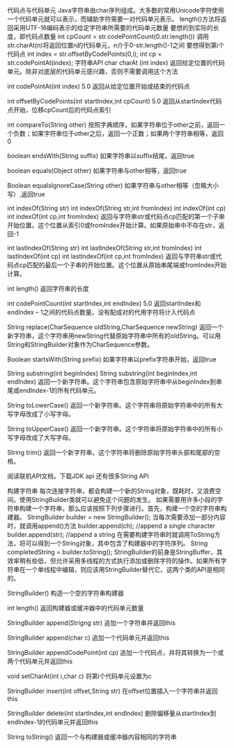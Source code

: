代码点与代码单元
Java字符串由char序列组成。大多数的常用Unicode字符使用一个代码单元就可以表示，而辅助字符需要一对代码单元表示。
length()方法将返回采用UTF-16编码表示的给定字符串所需要的代码单元数量
要想的到实际的长度，即代码点数量
int cpCount = str.codePointCount(0.str.length())
调用str.charAt(n)将返回位置n的代码单元，n介于0-str.length()-1之间
要想得到第i个代码点
int index = str.offsetByCodePoints(0,i);
int cp = str.codePointAt(index);
字符串API
char charAt (int index)
返回给定位置的代码单元。除非对底层的代码单元感兴趣，否则不需要调用这个方法

int codePointAt(int index) 5.0
返回从给定位置开始或结束的代码点

int offsetByCodePoints(int startIndex,int cpCount) 5.0
返回从startIndex代码点开始，位移cpCount后的代码点索引

int compareTo(String other)
按照字典顺序，如果字符串位于other之前，返回一个负数；如果字符串位于other之后，返回一个正数；如果两个字符串相等，返回0

boolean endsWith(String suffix)
如果字符串以suffix结尾，返回true

boolean equals(Object other)
如果字符串与other相等，返回true

Boolean equalsIgnoreCase(String other)
如果字符串与other相等（忽略大小写）,返回true

int indexOf(String str)
int indexOf(String str,int fromIndex)
int indexOf(int cp)
int indexOf(int cp,int fromIndex)
返回与字符串str或代码点cp匹配的第一个子串开始位置。这个位置从索引0或fromIndex开始计算。如果原始串中不存在str，返回-1

int lastIndexOf(String str)
int lastIndexOf(String str,int fromIndex)
int lastIndexOf(int cp)
int lastIndexOf(int cp,int fromIndex)
返回与字符串str或代码点cp匹配的最后一个子串的开始位置。这个位置从原始串尾端或fromIndex开始计算。

int length()
返回字符串的长度

int codePointCount(int startIndex,int endIndex) 5.0
返回startIndex和endIndex – 1之间的代码点数量。没有配成对的代用字符将计入代码点

String replace(CharSequence oldString,CharSequence newString)
返回一个新字符串，这个字符串用newString代替原始字符串中所有的oldString。可以用String和StringBuilder对象作为CharSequence参数。

Boolean startsWith(String prefix)
如果字符串以prefix字符串开始，返回true

String substring(int beginIndex)
String substring(int beginIndex,int endIndex)
返回一个新字符串。这个字符串包含原始字符串中从beginIndex到串尾或endIndex-1的所有代码单元。

String toLowerCase()
返回一个新字符串。这个字符串将原始字符串中的所有大写字母改成了小写字母。

String toUpperCase()
返回一个新字符串。这个字符串将原始字符串中的所有小写字母改成了大写字母。

String trim()
返回一个新字符串。这个字符串将删除原始字符串头部和尾部的空格。

阅读联机API文档，下载JDK api 还有很多String API

构建字符串
	每次连接字符串，都会构建一个新的String对象，既耗时，又浪费空间。使用StringBuilder类就可以避免这个问题的发生。
	如果需要用许多小段的字符串构建一个字符串，那么应该按照下列步骤进行。首先，构建一个空的字符串构建器。
	StringBuilder builder = new StringBuilder();
	当每次需要添加一部分内容时，就调用append()方法
	builder.append(ch);  //append a single character
	builder.append(str);  //append a string
	在需要构建字符串时就调用ToString方法，将可以得到一个String对象，其中包含了构建器中的字符序列。
	String completedString = builder.toString();
	StringBuilder的前身是StringBuffer，其效率稍有些低，但允许采用多线程的方式执行添加或删除字符的操作。如果所有字符串在一个单线程中编辑，则应该用StringBuilder替代它。这两个类的API是相同的。

StringBuilder()
构造一个空的字符串构建器

int length()
返回构建器或缓冲器中的代码单元数量

StringBuilder append(Strigng str)
追加一个字符串并返回this

StringBuilder append(char c)
追加一个代码单元并返回this

StringBuilder appendCodePoint(int cp)
追加一个代码点，并将其转换为一个或两个代码单元并返回this

void setCharAt(int i,char c)
将第i个代码单元设置为c

StringBuilder insert(int offset,String str)
在offset位置插入一个字符串并返回this

StringBuilder delete(int startIndex,int endIndex)
删除偏移量从startIndex到endIndex-1的代码单元并返回this

String toString()
返回一个与构建器或缓冲器内容相同的字符串
